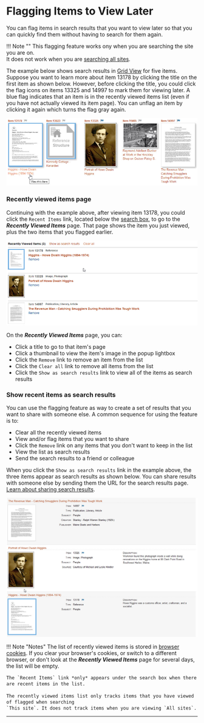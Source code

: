 # Flagging Items to View Later

You can flag items in search results that you want to view later so that you can quickly find them
without having to search for them again.

!!! Note ""
    This flagging feature works ony when you are searching the site you are on.  
    It does not work when you are [searching all sites](/archivist/what-gets-searched/#terminology).

The example below shows search results in [Grid View](/user/viewing-search-results/#grid-view)
for five items. Suppose you want to learn more about item 13178 by clicking the title on the first item as shown below.
However, before clicking the title, you could click the flag icons on items 13325 and 14997 to mark
them for viewing later. A blue flag indicates that an item is in the recently viewed items list
(even if you have not actually viewed its item page). You can unflag an item by clicking it again
which turns the flag gray again.

![Thumbnails showing recently-viewed flags](recently-viewed-1.jpg)

### Recently viewed items page

Continuing with the example above, after viewing item 13178, you could click
the `Recent Items` link, located below the [search box](/user/how-to-search/#search-using-keywords), to go to the **_Recently Viewed Items_** page.
That page shows the item you just viewed, plus the two items that
you flagged earlier.

![Thumbnails showing recently-viewed flags](recently-viewed-2.jpg)

On the **_Recently Viewed Items_** page, you can:

-   Click a title to go to that item's page
-   Click a thumbnail to view the item's image in the popup lightbox 
-   Click the `Remove` link to remove an item from the list
-   Click the `Clear all` link to remove all items from the list
-   Click the `Show as search results` link to view all of the items as search results

### Show recent items as search results

You can use the flagging feature as way to create a set of results that you want to share with someone else.
A common sequence for using the feature is to:

-   Clear all the recently viewed items
-   View and/or flag items that you want to share
-   Click the `Remove` link on any items that you don't want to keep in the list
-   View the list as search results
-   Send the search results to a friend or colleague

When you click the `Show as search results` link in the example above,
the three items appear as search results as shown below.
You can share results with someone else by sending them the URL for the search results page. 
[Learn about sharing search results](/user/sharing).

![Thumbnails showing recently-viewed flags](recently-viewed-3.jpg)

!!! Note "Notes"
    The list of recently viewed items is stored in [browser cookies](https://en.wikipedia.org/wiki/HTTP_cookie).
    If you clear your browser's cookies, or switch to a different browser, or don't
    look at the **_Recently Viewed Items_** page for several days, the list will be empty.

    The `Recent Items` link *only* appears under the search box when there are recent items in the list.

    The recently viewed items list only tracks items that you have viewed of flagged when searching
    `This site`. It does not track items when you are viewing `All sites`.

---